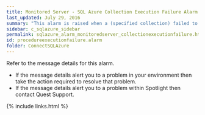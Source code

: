 ```yaml
---
title: ﻿Monitored Server - SQL Azure Collection Execution Failure Alarm
last_updated: July 29, 2016
summary: "This alarm is raised when a (specified collection) failed to execute against the server."
sidebar: c_sqlazure_sidebar
permalink: sqlazure_alarm_monitoredserver_collectionexecutionfailure.html
id: procedureexecutionfailure.alarm
folder: ConnectSQLAzure
---
```



Refer to the message details for this alarm.

* If the message details alert you to a problem in your environment then take the action required to resolve that problem.
* If the message details alert you to a problem within Spotlight then contact Quest Support.



{% include links.html %}
